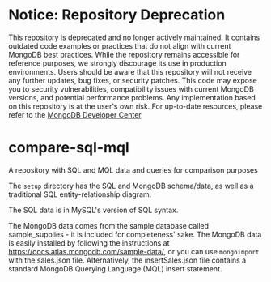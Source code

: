# Notice: Repository Deprecation
This repository is deprecated and no longer actively maintained. It contains outdated code examples or practices that do not align with current MongoDB best practices. While the repository remains accessible for reference purposes, we strongly discourage its use in production environments.
Users should be aware that this repository will not receive any further updates, bug fixes, or security patches. This code may expose you to security vulnerabilities, compatibility issues with current MongoDB versions, and potential performance problems. Any implementation based on this repository is at the user's own risk.
For up-to-date resources, please refer to the [MongoDB Developer Center](https://mongodb.com/developer).


# compare-sql-mql
A repository with SQL and MQL data and queries for comparison purposes

The `setup` directory has the SQL and MongoDB schema/data, as well as a traditional SQL entity-relationship diagram. 

The SQL data is in MySQL's version of SQL syntax.

The MongoDB data comes from the sample database called sample_supplies - it is included for completeness' sake. The MongoDB data is easily installed by following the instructions at https://docs.atlas.mongodb.com/sample-data/, or you can use `mongoimport` with the sales.json file. Alternatively, the insertSales.json file contains a standard MongoDB Querying Language (MQL) insert statement.

